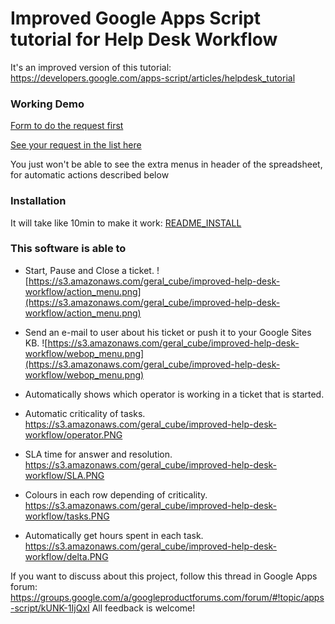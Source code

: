 # Improved Google Apps Script tutorial for Help Desk Workflow #

It's an improved version of this tutorial:
https://developers.google.com/apps-script/articles/helpdesk_tutorial

### Working Demo ###

[Form to do the request first](https://docs.google.com/spreadsheet/viewform?formkey=dFBaREZCNFlUZEt5Zk5pMF9ZRXg5VUE6MA#gid=0)

[See your request in the list here](https://docs.google.com/spreadsheet/ccc?key=0An3fRKgHaQCzdFBaREZCNFlUZEt5Zk5pMF9ZRXg5VUE#gid=0)

You just won't be able to see the extra menus in header of the spreadsheet, for automatic actions described below

### Installation ###

It will take like 10min to make it work: [README\_INSTALL](http://code.google.com/p/improved-help-desk-workflow/wiki/README)

### This software is able to ###

  * Start, Pause and Close a ticket.
![https://s3.amazonaws.com/geral_cube/improved-help-desk-workflow/action_menu.png](https://s3.amazonaws.com/geral_cube/improved-help-desk-workflow/action_menu.png)

  * Send an e-mail to user about his ticket or push it to your Google Sites KB.
![https://s3.amazonaws.com/geral_cube/improved-help-desk-workflow/webop_menu.png](https://s3.amazonaws.com/geral_cube/improved-help-desk-workflow/webop_menu.png)

  * Automatically shows which operator is working in a ticket that is started.
  * Automatic criticality of tasks.
https://s3.amazonaws.com/geral_cube/improved-help-desk-workflow/operator.PNG

  * SLA time for answer and resolution.
https://s3.amazonaws.com/geral_cube/improved-help-desk-workflow/SLA.PNG

  * Colours in each row depending of criticality.
https://s3.amazonaws.com/geral_cube/improved-help-desk-workflow/tasks.PNG

  * Automatically get hours spent in each task.
https://s3.amazonaws.com/geral_cube/improved-help-desk-workflow/delta.PNG

If you want to discuss about this project, follow this thread in Google Apps forum:
https://groups.google.com/a/googleproductforums.com/forum/#!topic/apps-script/kUNK-1IjQxI
All feedback is welcome!
